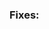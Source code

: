 <!--
    Thank you for your interest in contributing to Nautobot! Please note
    that our contribution policy requires that a feature request or bug
    report be opened for approval prior to filing a pull request. This
    helps avoid wasting time and effort on something that we might not
    be able to accept.

    Please indicate the relevant feature request or bug report below.
    IF YOUR PULL REQUEST DOES NOT REFERENCE AN ACCEPTED BUG REPORT OR
    FEATURE REQUEST, IT WILL BE MARKED AS INVALID AND CLOSED.
-->
### Fixes: <ISSUE NUMBER GOES HERE>
<!--
    Please include a summary of the proposed changes below.
-->
